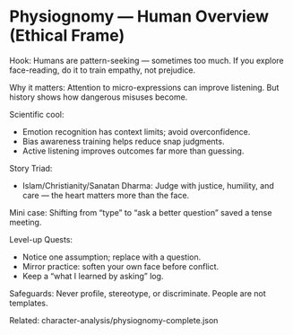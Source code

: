 # Physiognomy — Human Overview (Ethical Frame)

Hook:
Humans are pattern-seeking — sometimes too much. If you explore face-reading, do it to train empathy, not prejudice.

Why it matters:
Attention to micro-expressions can improve listening. But history shows how dangerous misuses become.

Scientific cool:
- Emotion recognition has context limits; avoid overconfidence.
- Bias awareness training helps reduce snap judgments.
- Active listening improves outcomes far more than guessing.

Story Triad:
- Islam/Christianity/Sanatan Dharma: Judge with justice, humility, and care — the heart matters more than the face.

Mini case:
Shifting from “type” to “ask a better question” saved a tense meeting.

Level-up Quests:
- Notice one assumption; replace with a question.
- Mirror practice: soften your own face before conflict.
- Keep a “what I learned by asking” log.

Safeguards:
Never profile, stereotype, or discriminate. People are not templates.

Related: character-analysis/physiognomy-complete.json

